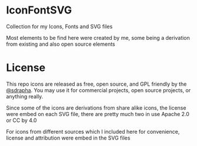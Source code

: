 # IconFontSVG

Collection for my Icons, Fonts and SVG files

Most elements to be find here were created by me, some being a derivation from 
existing and also open source elements

# License

This repo icons are released as free, open source, and GPL friendly by
the [@sdrapha](https://github.com/sdrapha/). You may use it
for commercial projects, open source projects, or anything really.

Since some of the icons are derivations from share alike icons, 
the license were embed on each SVG file, there are pretty much two in use 
Apache 2.0 or CC by 4.0

For icons from different sources which I included here for convenience, 
license and attribution were embed in the SVG files
